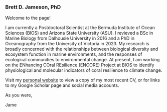 ### Brett D. Jameson, PhD

Welcome to the page!

I am currently a Postdoctoral Scientist at the Bermuda Institute of Ocean Sciences (BIOS) and Arizona State University (ASU). I revieved a BSc in Marine Biology from Dalhousie University in 2016 and a PhD in Oceanography from the University of Victoria in 2023. My research is broadly concerned with the relationships between biological diversity and ecosystem function in marine environments, and the responses of ecological communities to environmental change. At present, I am working on the ENhancing COral REsilience (ENCORE) Project at BIOS to identify physiological and molecular indicators of coral resilience to climate change. 

Visit my [personal website](bdjameson.com) to view a copy of my most recent CV, or for links to my Google Scholar page and social media accounts.

As you were, 

Jame

<!--
**bdjameson/bdjameson** is a ✨ _special_ ✨ repository because its `README.md` (this file) appears on your GitHub profile.

Here are some ideas to get you started:

- 🔭 I’m currently working on ...
- 🌱 I’m currently learning ...
- 👯 I’m looking to collaborate on ...
- 🤔 I’m looking for help with ...
- 💬 Ask me about ...
- 📫 How to reach me: ...
- 😄 Pronouns: ...
- ⚡ Fun fact: ...
-->
